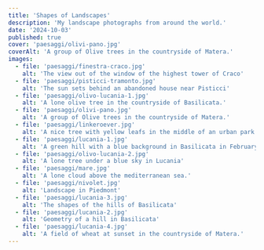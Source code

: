 ```yaml
---
title: 'Shapes of Landscapes'
description: 'My landscape photographs from around the world.'
date: '2024-10-03'
published: true
cover: 'paesaggi/olivi-pano.jpg'
coverAlt: 'A group of Olive trees in the countryside of Matera.'
images:
  - file: 'paesaggi/finestra-craco.jpg'
    alt: 'The view out of the window of the highest tower of Craco'
  - file: 'paesaggi/pisticci-tramonto.jpg'
    alt: 'The sun sets behind an abandoned house near Pisticci'
  - file: 'paesaggi/olivo-lucania-1.jpg'
    alt: 'A lone olive tree in the countryside of Basilicata.'
  - file: 'paesaggi/olivi-pano.jpg'
    alt: 'A group of Olive trees in the countryside of Matera.'
  - file: 'paesaggi/linkeroever.jpg'
    alt: 'A nice tree with yellow leafs in the middle of an urban park in Linkeroever, Antwerpen.'
  - file: 'paesaggi/lucania-1.jpg'
    alt: 'A green hill with a blue background in Basilicata in February.'
  - file: 'paesaggi/olivo-lucania-2.jpg'
    alt: 'A lone tree under a blue sky in Lucania'
  - file: 'paesaggi/mare.jpg'
    alt: 'A lone cloud above the mediterranean sea.'
  - file: 'paesaggi/nivolet.jpg'
    alt: 'Landscape in Piedmont'
  - file: 'paesaggi/lucania-3.jpg'
    alt: 'The shapes of the hills of Basilicata'
  - file: 'paesaggi/lucania-2.jpg'
    alt: 'Geometry of a hill in Basilicata'
  - file: 'paesaggi/lucania-4.jpg'
    alt: 'A field of wheat at sunset in the countryside of Matera.'
---
```

